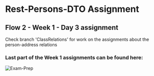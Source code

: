 # Rest-Persons-DTO Assignment
## Flow 2 - Week 1 - Day 3 assignment
Check branch 'ClassRelations' for work on the assignments about the person-address relations

### Last part of the Week 1 assignments can be found here:
![Exam-Prep](https://github.com/Paepke-cph/Exam-Prep)
